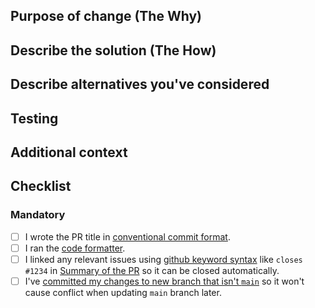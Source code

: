 <!-- for small documentation fixes, it's okay to ignore the template -->

## Purpose of change (The Why)

<!-- e.g resolves #1234 / monster A is too OP despite being an early-game mob -->

## Describe the solution (The How)

<!-- e.g nerfs monster A -->

## Describe alternatives you've considered

## Testing

<!-- Describe what steps you took to test that this PR resolved the bug or added the feature, and what tests you performed to make sure it didn't cause any regressions.  Also include testing suggestions for reviewers and maintainers. -->

## Additional context

<!-- Add any other context (such as mock-ups, proof of concepts or screenshots) about the feature or bugfix here. -->

## Checklist

<!--
NOTE: Please grant permission for repository maintainers to edit your PR.  It is EXTREMELY common for PRs to be held up due to trivial changes being requested and the author being unavailable to make them.  In web UI, you can do it by clicking the "Allow edits and access to secrets by maintainers" checkbox next to "Create Pull Request" button at the bottom of the editor, or by clicking the same checkbox in the sidebar after PR has been created.

NOTE: Please read your emails. Anyone mentioned on Github with an @ will receive an email, any activity on your work will also send emails. This is more reliable than being notified on our Discord, you will always get an email.
--->

### Mandatory

- [ ] I wrote the PR title in [conventional commit format](https://docs.cataclysmbn.org/contribute/changelog_guidelines/).
- [ ] I ran the [code formatter](https://docs.cataclysmbn.org/contribute/contributing/#code-style).
- [ ] I linked any relevant issues using [github keyword syntax](https://docs.cataclysmbn.org/contribute/contributing/#pull-request-notes) like `closes #1234` in [Summary of the PR](#purpose-of-change-the-why) so it can be closed automatically.
- [ ] I've [committed my changes to new branch that isn't `main`](https://docs.cataclysmbn.org/contribute/contributing/#make-your-changes) so it won't cause conflict when updating `main` branch later.

<!--
please remove sections irrelevant to this PR.

### Optional

- [ ] This PR ports commits from DDA or other cataclysm forks.
  - [ ] I have attributed original authors in the commit messages adding [`Co-Authored-By`](https://docs.github.com/pull-requests/committing-changes-to-your-project/creating-and-editing-commits/creating-a-commit-with-multiple-authors) in the commit message.
  - [ ] I have linked the URL of original PR(s) in the description.
- [ ] This is a C++ PR that modifies JSON loading or behavior.
  - [ ] I have documented the changes in the appropriate location in the `doc/` folder.
  - [ ] If documentation for this feature does not exist, please write it or at least note its lack in PR description.
  - [ ] New localizable fields need to be added to the `lang/bn_extract_json_strings.sh` script if it does not support them yet.
  - [ ] If applicable, add checks on game load that would validate the loaded data.
  - [ ] If it modifies format of save files, please add migration from the old format.
- [ ] This is a PR that modifies build process or code organization.
  - [ ] Please document the changes in the appropriate location in the `doc/` folder.
  - [ ] If documentation for this feature or process does not exist, please write it.
  - [ ] If the change alters versions of software required to build or work with the game, please document it.
- [ ] This is a PR that removes JSON entities.
  - [ ] The removed JSON entities have new entries in `data/json/obsoletion/` folder or use some other migration process for existing saves.
- [ ] This PR modifies BN's lua API.
  - [ ] I have committed the output of `deno task docs:gen` so the Lua API documentation is updated.
-->
